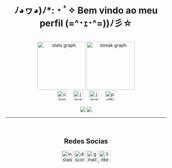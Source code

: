 <h1 align="center">ﾉ◕ヮ◕)ﾉ*:・ﾟ✧ Bem vindo ao meu perfil (=^･ｪ･^=))ﾉ彡☆</h1>

###

<br clear="both">

<div align="center">
  <img src="https://github-readme-stats.vercel.app/api?username=KerubinSM5&hide_title=false&hide_rank=false&show_icons=true&include_all_commits=true&count_private=true&disable_animations=false&theme=prussian&locale=en&hide_border=false" height="150" alt="stats graph"  />
  <img src="https://streak-stats.demolab.com?user=KerubinSM5&locale=en&mode=daily&theme=prussian&hide_border=false&border_radius=5" height="150" alt="streak graph"  />
  <!---<img src="https://github-readme-stats.vercel.app/api/top-langs?username=KerubinSM5&locale=en&hide_title=false&layout=compact&card_width=320&langs_count=5&theme=prussian&hide_border=false" height="150" alt="languages graph"  />
</div>

<hr>

<table align="center">
  <tr>
    <th> <h2 align="center">Aprendendo linguagens</h2> </th>
    <th> <h2 align="center">Linguagens aprendidas</h2> </th>
    <th> <h2 align="center">Sistemas Operacionais</h2> </th>
  </tr>
  <td> <!-- Aprendendo linguagens -->
    <br clear="both">
<div align="center"> 
  <img src="https://cdn.jsdelivr.net/gh/devicons/devicon/icons/c/c-original.svg" height="30" alt="c logo"  /> <!-- C -->
  <img width="12" />
  <!-- <img src="https://cdn.jsdelivr.net/gh/devicons/devicon/icons/csharp/csharp-original.svg" height="30" alt="csharp logo"  /> <!-- C#  
  <img width="12" /> -->
  <img src="https://cdn.jsdelivr.net/gh/devicons/devicon/icons/java/java-original.svg" height="30" alt="java logo"  /> <!-- Java -->
  <img width="12" />
  <img src="https://cdn.jsdelivr.net/gh/devicons/devicon/icons/javascript/javascript-original.svg" height="30" alt="javascript logo"  /> <!-- JavaScript -->
  <img width="12" />
  <img src="https://cdn.jsdelivr.net/gh/devicons/devicon/icons/python/python-original.svg" height="30" alt="python logo"  /> <!-- Python -->
</div>
  </td>
  <td> <!-- linguagens aprendidas --> 
  </td>
  <td>
    <br clear="both">
<div align="center"> <!-- Sistemas operacionais -->
  <img src="https://img.shields.io/badge/Windows-0078D6?style=for-the-badge&logo=windows&logoColor=white" />
  <img src="https://img.shields.io/badge/Linux-FCC624?style=for-the-badge&logo=linux&logoColor=black"/>
</div>
  </td>
</table>
<hr>

<br clear="both">
<h2 align="center">Redes Socias</h2>

<div align="center">
  <img src="https://img.shields.io/static/v1?message=Instagram&logo=instagram&label=&color=E4405F&logoColor=white&labelColor=&style=for-the-badge" height="35" alt="instagram logo"  />
  <img src="https://img.shields.io/static/v1?message=Discord&logo=discord&label=&color=7289DA&logoColor=white&labelColor=&style=for-the-badge" height="35" alt="discord logo"  />
  <a href="Kelvin.martins@sempreceub.com" target="_blank">
    <img src="https://img.shields.io/static/v1?message=Gmail&logo=gmail&label=&color=D14836&logoColor=white&labelColor=&style=for-the-badge" height="35" alt="gmail logo"  />
  </a>
  <img src="https://img.shields.io/static/v1?message=LinkedIn&logo=linkedin&label=&color=0077B5&logoColor=white&labelColor=&style=for-the-badge" height="35" alt="linkedin logo"  />
</div>
<!-- 
<br clear="both">
<img src="https://raw.githubusercontent.com/KerubinSM5/KerubinSM5/output/snake.svg" alt="Snake animation" align="center"/>
-->
